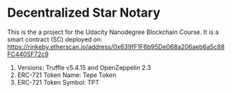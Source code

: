 # Decentralized Star Notary

This is the a project for the Udacity Nanodegree Blockchain Course. It is a smart contract (SC) deployed on:  
https://rinkeby.etherscan.io/address/0x639fF1F6b95De068a206aeb6a5c88FC4405F72c9

1. Versions: Truffle  v5.4.15 and OpenZeppelin 2.3
2. ERC-721 Token Name: Tepe Token
3. ERC-721 Token Symbol: TPT


